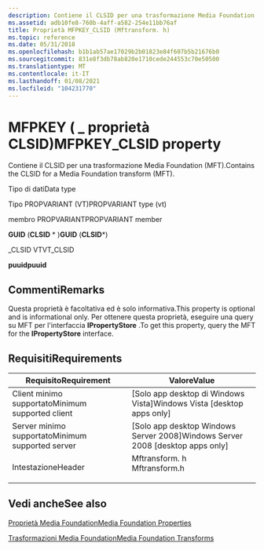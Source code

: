 ```yaml
---
description: Contiene il CLSID per una trasformazione Media Foundation (MFT).
ms.assetid: adb10fe8-760b-4aff-a582-254e11bb76af
title: Proprietà MFPKEY_CLSID (Mftransform. h)
ms.topic: reference
ms.date: 05/31/2018
ms.openlocfilehash: b1b1ab57ae17029b2b01823e84f607b5b21676b0
ms.sourcegitcommit: 831e8f3db78ab820e1710cede244553c70e50500
ms.translationtype: MT
ms.contentlocale: it-IT
ms.lasthandoff: 01/08/2021
ms.locfileid: "104231770"
---
```

# <a name="mfpkey_clsid-property"></a><span data-ttu-id="2115a-103">MFPKEY ( \_ proprietà CLSID)</span><span class="sxs-lookup"><span data-stu-id="2115a-103">MFPKEY\_CLSID property</span></span>

<span data-ttu-id="2115a-104">Contiene il CLSID per una trasformazione Media Foundation (MFT).</span><span class="sxs-lookup"><span data-stu-id="2115a-104">Contains the CLSID for a Media Foundation transform (MFT).</span></span>



<span data-ttu-id="2115a-105">Tipo di dati</span><span class="sxs-lookup"><span data-stu-id="2115a-105">Data type</span></span>

<span data-ttu-id="2115a-106">Tipo PROPVARIANT (VT)</span><span class="sxs-lookup"><span data-stu-id="2115a-106">PROPVARIANT type (vt)</span></span>

<span data-ttu-id="2115a-107">membro PROPVARIANT</span><span class="sxs-lookup"><span data-stu-id="2115a-107">PROPVARIANT member</span></span>

<span data-ttu-id="2115a-108">**GUID** (**CLSID** \* )</span><span class="sxs-lookup"><span data-stu-id="2115a-108">**GUID** (**CLSID**\*)</span></span>

<span data-ttu-id="2115a-109">\_CLSID VT</span><span class="sxs-lookup"><span data-stu-id="2115a-109">VT\_CLSID</span></span>

<span data-ttu-id="2115a-110">**puuid**</span><span class="sxs-lookup"><span data-stu-id="2115a-110">**puuid**</span></span>



## <a name="remarks"></a><span data-ttu-id="2115a-111">Commenti</span><span class="sxs-lookup"><span data-stu-id="2115a-111">Remarks</span></span>

<span data-ttu-id="2115a-112">Questa proprietà è facoltativa ed è solo informativa.</span><span class="sxs-lookup"><span data-stu-id="2115a-112">This property is optional and is informational only.</span></span> <span data-ttu-id="2115a-113">Per ottenere questa proprietà, eseguire una query su MFT per l'interfaccia **IPropertyStore** .</span><span class="sxs-lookup"><span data-stu-id="2115a-113">To get this property, query the MFT for the **IPropertyStore** interface.</span></span>

## <a name="requirements"></a><span data-ttu-id="2115a-114">Requisiti</span><span class="sxs-lookup"><span data-stu-id="2115a-114">Requirements</span></span>



| <span data-ttu-id="2115a-115">Requisito</span><span class="sxs-lookup"><span data-stu-id="2115a-115">Requirement</span></span> | <span data-ttu-id="2115a-116">Valore</span><span class="sxs-lookup"><span data-stu-id="2115a-116">Value</span></span> |
|-------------------------------------|------------------------------------------------------------------------------------------|
| <span data-ttu-id="2115a-117">Client minimo supportato</span><span class="sxs-lookup"><span data-stu-id="2115a-117">Minimum supported client</span></span><br/> | <span data-ttu-id="2115a-118">\[Solo app desktop di Windows Vista\]</span><span class="sxs-lookup"><span data-stu-id="2115a-118">Windows Vista \[desktop apps only\]</span></span><br/>                                           |
| <span data-ttu-id="2115a-119">Server minimo supportato</span><span class="sxs-lookup"><span data-stu-id="2115a-119">Minimum supported server</span></span><br/> | <span data-ttu-id="2115a-120">\[Solo app desktop Windows Server 2008\]</span><span class="sxs-lookup"><span data-stu-id="2115a-120">Windows Server 2008 \[desktop apps only\]</span></span><br/>                                     |
| <span data-ttu-id="2115a-121">Intestazione</span><span class="sxs-lookup"><span data-stu-id="2115a-121">Header</span></span><br/>                   | <dl> <span data-ttu-id="2115a-122"><dt>Mftransform. h</dt></span><span class="sxs-lookup"><span data-stu-id="2115a-122"><dt>Mftransform.h</dt></span></span> </dl> |



## <a name="see-also"></a><span data-ttu-id="2115a-123">Vedi anche</span><span class="sxs-lookup"><span data-stu-id="2115a-123">See also</span></span>

<dl> <dt>

[<span data-ttu-id="2115a-124">Proprietà Media Foundation</span><span class="sxs-lookup"><span data-stu-id="2115a-124">Media Foundation Properties</span></span>](media-foundation-properties.md)
</dt> <dt>

[<span data-ttu-id="2115a-125">Trasformazioni Media Foundation</span><span class="sxs-lookup"><span data-stu-id="2115a-125">Media Foundation Transforms</span></span>](media-foundation-transforms.md)
</dt> </dl>

 

 




